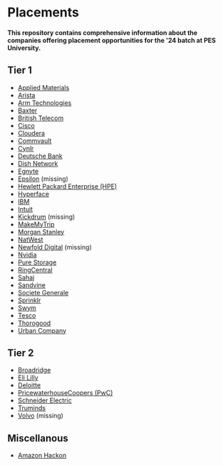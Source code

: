 # Placements

#### This repository contains comprehensive information about the companies offering placement opportunities for the '24 batch at PES University.

## Tier 1

- [Applied Materials](./placements/applied_materials.md)
- [Arista](./placements/arista.md)
- [Arm Technologies](./placements/arm.md)
- [Baxter](./placements/baxter.md)
- [British Telecom](./placements/british_telecom.md)
- [Cisco](./placements/cisco.md)
- [Cloudera](./placements/cloudera.md)
- [Commvault](./placements/commvault.md)
- [Cynlr](./placements/cynlr.md)
- [Deutsche Bank](./placements/deutsche.md)
- [Dish Network](./placements/dish.md)
- [Egnyte](./placements/egnyte.md)
- [Epsilon](./placements/epsilon.md) (missing)
- [Hewlett Packard Enterprise (HPE)](./placements/hpe.md)
- [Hyperface](./placements/hyperface.md)
- [IBM](./placements/ibm.md)
- [Intuit](./placements/intuit.md)
- [Kickdrum](./placements/kickdrum.md) (missing)
- [MakeMyTrip](./placements/makemytrip.md)
- [Morgan Stanley](./placements/morgan_stanley.md)
- [NatWest](./placements/natwest.md)
- [Newfold Digital](./placements/newfold_digital.md) (missing)
- [Nvidia](./placements/nvidia.md)
- [Pure Storage](./placements/pure_storage.md)
- [RingCentral](./placements/ring_central.md)
- [Sahaj](./placements/sahaj.md)
- [Sandvine](./placements/sandvine.md)
- [Societe Generale](./placements/societe_generale.md)
- [Sprinklr](./placements/sprinklr.md)
- [Swym](./placements/swym.md)
- [Tesco](./placements/tesco.md)
- [Thorogood](./placements/thorogood.md)
- [Urban Company](./placements/urban_company.md)

## Tier 2

- [Broadridge](./placements/broadridge.md)
- [Eli Lilly](./placements/eli_lilly.md)
- [Deloitte](./placements/deloitte.md)
- [PricewaterhouseCoopers (PwC)](./placements/pwc.md)
- [Schneider Electric](./placements/schneider_electric.md)
- [Truminds](./placements/truminds.md)
- [Volvo](./placements/volvo.md) (missing)

## Miscellanous

- [Amazon Hackon](./placements/amazon_hackon.md)
